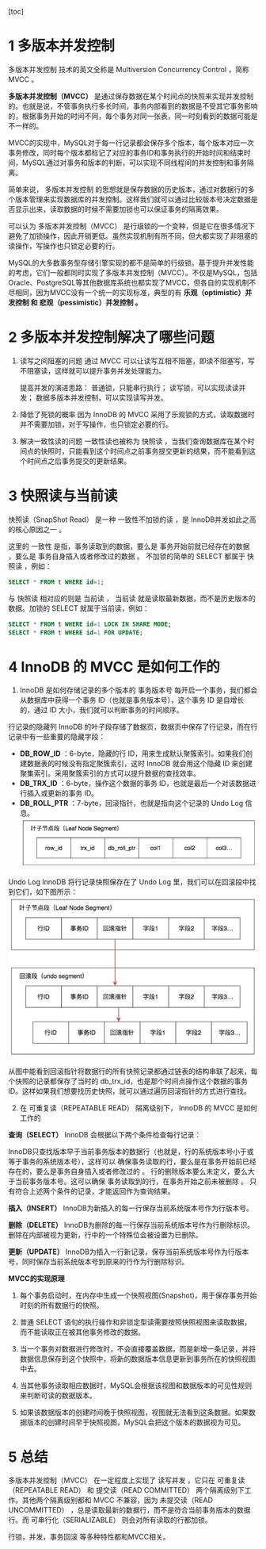 [toc]
# 1 多版本并发控制
多版本并发控制 技术的英文全称是 Multiversion Concurrency Control ，简称 MVCC 。

**多版本并发控制（MVCC）**
是通过保存数据在某个时间点的快照来实现并发控制的。也就是说，不管事务执行多长时间，事务内部看到的数据是不受其它事务影响的，根据事务开始的时间不同，每个事务对同一张表，同一时刻看到的数据可能是不一样的。

MVCC的实现中，MySQL对于每一行记录都会保存多个版本，每个版本对应一次事务修改，同时每个版本都标记了对应的事务ID和事务执行的开始时间和结束时间，MySQL通过对事务和版本的判断，可以实现不同线程间的并发控制和事务隔离。

简单来说， 多版本并发控制
的思想就是保存数据的历史版本，通过对数据行的多个版本管理来实现数据库的并发控制。这样我们就可以通过比较版本号决定数据是否显示出来，读取数据的时候不需要加锁也可以保证事务的隔离效果。

可以认为 多版本并发控制（MVCC）
是行级锁的一个变种，但是它在很多情况下避免了加锁操作，因此开销更低。虽然实现机制有所不同，但大都实现了非阻塞的读操作，写操作也只锁定必要的行。

MySQL的大多数事务型存储引擎实现的都不是简单的行级锁。基于提升并发性能的考虑，它们一般都同时实现了多版本并发控制（MVCC）。不仅是MySQL，包括Oracle、PostgreSQL等其他数据库系统也都实现了MVCC，但各自的实现机制不尽相同，因为MVCC没有一个统一的实现标准，典型的有
**乐观（optimistic）并发控制 和 悲观（pessimistic）并发控制 。**


# 2 多版本并发控制解决了哪些问题
1. 读写之间阻塞的问题
    通过 MVCC 可以让读写互相不阻塞，即读不阻塞写，写不阻塞读，这样就可以提升事务并发处理能力。

    提高并发的演进思路：
    普通锁，只能串行执行；
    读写锁，可以实现读读并发；
    数据多版本并发控制，可以实现读写并发。
2. 降低了死锁的概率
因为 InnoDB 的 MVCC 采用了乐观锁的方式，读取数据时并不需要加锁，对于写操作，也只锁定必要的行。

3. 解决一致性读的问题
一致性读也被称为 快照读
，当我们查询数据库在某个时间点的快照时，只能看到这个时间点之前事务提交更新的结果，而不能看到这个时间点之后事务提交的更新结果。

# 3 快照读与当前读
快照读（SnapShot Read） 是一种 一致性不加锁的读 ，是 InnoDB并发如此之高的核心原因之一 。

这里的 一致性 是指，事务读取到的数据，要么是 事务开始前就已经存在的数据 ，要么是 事务自身插入或者修改过的数据 。
不加锁的简单的 SELECT 都属于 快照读 ，例如：
  ```sql
  SELECT * FROM t WHERE id=1;
  ```
与 快照读 相对应的则是 当前读 ， 当前读 就是读取最新数据，而不是历史版本的数据。加锁的 SELECT 就属于当前读，例如：

  ```sql
  SELECT * FROM t WHERE id=1 LOCK IN SHARE MODE;
  SELECT * FROM t WHERE id=1 FOR UPDATE;
  ```
# 4 InnoDB 的 MVCC 是如何工作的
1. InnoDB 是如何存储记录的多个版本的
事务版本号
每开启一个事务，我们都会从数据库中获得一个事务 ID（也就是事务版本号），这个事务 ID 是自增长的，通过 ID 大小，我们就可以判断事务的时间顺序。

行记录的隐藏列
InnoDB 的叶子段存储了数据页，数据页中保存了行记录，而在行记录中有一些重要的隐藏字段：

- **DB_ROW_ID** ：6-byte，隐藏的行 ID，用来生成默认聚簇索引。如果我们创建数据表的时候没有指定聚簇索引，这时 InnoDB 就会用这个隐藏 ID 来创建聚集索引。采用聚簇索引的方式可以提升数据的查找效率。
- **DB_TRX_ID** ：6-byte，操作这个数据的事务 ID，也就是最后一个对该数据进行插入或更新的事务 ID。
- **DB_ROLL_PTR** ：7-byte，回滚指针，也就是指向这个记录的 Undo Log 信息。
![](img/mysql-01.png)

Undo Log
InnoDB 将行记录快照保存在了 Undo Log 里，我们可以在回滚段中找到它们，如下图所示：
![](img/mysql-02.webp)

从图中能看到回滚指针将数据行的所有快照记录都通过链表的结构串联了起来，每个快照的记录都保存了当时的 db_trx_id，也是那个时间点操作这个数据的事务
ID。这样如果我们想要找历史快照，就可以通过遍历回滚指针的方式进行查找。

2. 在 可重复读（REPEATABLE READ） 隔离级别下， InnoDB 的 MVCC 是如何工作的

**查询（SELECT）**
InnoDB 会根据以下两个条件检查每行记录：

InnoDB只查找版本早于当前事务版本的数据行（也就是，行的系统版本号小于或等于事务的系统版本号），这样可以 确保事务读取的行，要么是在事务开始前已经存在的，要么是事务自身插入或者修改过的 。
行的删除版本要么未定义，要么大于当前事务版本号。这可以确保 事务读取到的行，在事务开始之前未被删除 。
只有符合上述两个条件的记录，才能返回作为查询结果。

**插入（INSERT）**
InnoDB为新插入的每一行保存当前系统版本号作为行版本号。

**删除（DELETE）**
InnoDB为删除的每一行保存当前系统版本号作为行删除标识。
删除在内部被视为更新，行中的一个特殊位会被设置为已删除。

**更新（UPDATE）**
InnoDB为插入一行新记录，保存当前系统版本号作为行版本号，同时保存当前系统版本号到原来的行作为行删除标识。

**MVCC的实现原理**
1. 每个事务启动时，在内存中生成一个快照视图(Snapshot)，用于保存事务开始时刻的所有数据行的快照。

2. 普通 SELECT 语句的执行操作和非锁定型读需要按照快照视图来读取数据，而不能读取正在被其他事务修改的数据。

3. 当一个事务对数据进行修改时，不会直接覆盖数据，而是新增一条记录，并将数据信息保存到这个快照中，将新的数据版本信息更新到事务所在的快照视图中去。

4. 当其他事务读取相应数据时，MySQL会根据该视图和数据版本的可见性规则来判断可读的数据版本。

5. 如果该数据版本的创建时间晚于快照视图，视图就无法看到这条数据。如果数据版本的创建时间早于快照视图，MySQL会把这个版本的数据视为可见。

# 5 总结
多版本并发控制（MVCC） 在一定程度上实现了 读写并发 ，它只在 可重复读（REPEATABLE READ） 和
提交读（READ COMMITTED） 两个隔离级别下工作。其他两个隔离级别都和 MVCC 不兼容，因为 未提交读（READ UNCOMMITTED） ，总是读取最新的数据行，而不是符合当前事务版本的数据行。而 可串行化（SERIALIZABLE）
则会对所有读取的行都加锁。

行锁，并发，事务回滚 等多种特性都和MVCC相关。